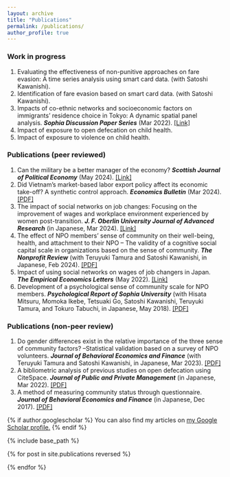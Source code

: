 ```yaml
---
layout: archive
title: "Publications"
permalink: /publications/
author_profile: true
---
```


### Work in progress

1. Evaluating the effectiveness of non-punitive approaches on fare evasion: A time series analysis using smart card data. (with Satoshi Kawanishi).
2. Identification of fare evasion based on smart card data. (with Satoshi Kawanishi).
3. Impacts of co-ethnic networks and socioeconomic factors on immigrants’ residence choice in Tokyo: A dynamic spatial panel analysis. ***Sophia Discussion Paper Series*** (Mar 2022). <a href="https://papers.ssrn.com/sol3/papers.cfm?abstract_id=4131923" target="_blank">[Link]</a>
4. Impact of exposure to open defecation on child health.
5. Impact of exposure to violence on child health.


### Publications (peer reviewed)

1. Can the military be a better manager of the economy? ***Scottish Journal of Political Economy*** (May 2024). <a href="https://onlinelibrary.wiley.com/doi/10.1111/sjpe.12384" target="_blank">[Link]</a>
2. Did Vietnam’s market-based labor export policy affect its economic take-off? A synthetic control approach. ***Economics Bulletin*** (Mar 2024). <a href="http://www.accessecon.com/Pubs/EB/2024/Volume44/EB-24-V44-I1-P20.pdf" target="_blank">[PDF]</a>
3. The impact of social networks on job changes: Focusing on the improvement of wages and workplace environment experienced by women post-transition. ***J. F. Oberlin University Journal of Advanced Research*** (in Japanese, Mar 2024). <a href="https://obirin.repo.nii.ac.jp/search?page=1&size=50&sort=custom_sort&search_type=2&q=1710734167002" target="_blank">[Link]</a>
4. The effect of NPO members’ sense of community on their well-being, health, and attachment to their NPO – The validity of a cognitive social capital scale in organizations based on the sense of community. ***The Nonprofit Review*** (with Teruyuki Tamura and Satoshi Kawanishi, in Japanese, Feb 2024). <a href="https://www.jstage.jst.go.jp/article/janpora/advpub/0/advpub_NPR-D-22-00014/_pdf/-char/en" target="_blank">[PDF]</a>
5. Impact of using social networks on wages of job changers in Japan. ***The Empirical Economics Letters*** (May 2022). <a href="http://www.eel.my100megs.com/volume-21-number-5.htm" target="_blank">[Link]</a>
6. Development of a psychological sense of community scale for NPO members. ***Psychological Report of Sophia University*** (with Hisata Mitsuru, Momoka Ikebe, Tetsuaki Go, Satoshi Kawanishi, Teruyuki Tamura, and Tokuro Tabuchi, in Japanese, May 2018). <a href="https://digital-archives.sophia.ac.jp/pub/repository/20191121009/pdf/1_0-DC0_0ee892406f2e0a4e9ca6129040323271faebf04b515cc587e807bf9f8b34fe25_1711091324768_200000020521_119000_079.pdf?dl=1" target="_blank" rel="noopener noreferrer">[PDF]</a>


### Publications (non-peer review)

1. Do gender differences exist in the relative importance of the three sense of community factors? –Statistical validation based on a survey of NPO volunteers. ***Journal of Behavioral Economics and Finance*** (with Teruyuki Tamura and Satoshi Kawanishi, in Japanese, Mar 2023). <a href="https://www.jstage.jst.go.jp/article/jbef/15/Special_issue/15_S26/_pdf/-char/ja" target="_blank">[PDF]</a>
2. A bibliometric analysis of previous studies on open defecation using CiteSpace. ***Journal of Public and Private Management*** (in Japanese, Mar 2022). <a href="https://www.bunkyo.ac.jp/faculty/business/feature/journal/pdf/vol8/business_journal_vol8_08.pdf" target="_blank">[PDF]</a>
3. A method of measuring community status through questionnaire. ***Journal of Behavioral Economics and Finance*** (in Japanese, Dec 2017). <a href="https://www.jstage.jst.go.jp/article/jbef/10/Special_issue/10_S29/_pdf/-char/ja" target="_blank">[PDF]</a>

{% if author.googlescholar %}
  You can also find my articles on <u><a href="{{author.googlescholar}}">my Google Scholar profile</a>.</u>
{% endif %}

{% include base_path %}

{% for post in site.publications reversed %}

{% endfor %}
